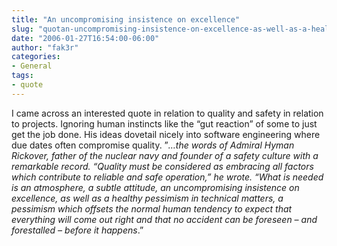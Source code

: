 ```yaml
---
title: "An uncompromising insistence on excellence"
slug: "quotan-uncompromising-insistence-on-excellence-as-well-as-a-healthy-pessimismquot"
date: "2006-01-27T16:54:00-06:00"
author: "fak3r"
categories:
- General
tags:
- quote
---
```


I came across an interested quote in relation to quality and safety in relation to projects.  Ignoring human instincts like the “gut reaction” of some to just get the job done. His ideas dovetail nicely into software engineering where due dates often compromise quality. ”_…the words of Admiral Hyman Rickover, father of the nuclear navy and founder of a safety culture with a remarkable record. “Quality must be considered as embracing all factors which contribute to reliable and safe operation,” he wrote. “What is needed is an atmosphere, a subtle attitude, an uncompromising insistence on excellence, as well as a healthy pessimism in technical matters, a pessimism which offsets the normal human tendency to expect that everything will come out right and that no accident can be foreseen – and forestalled – before it happens_.”
